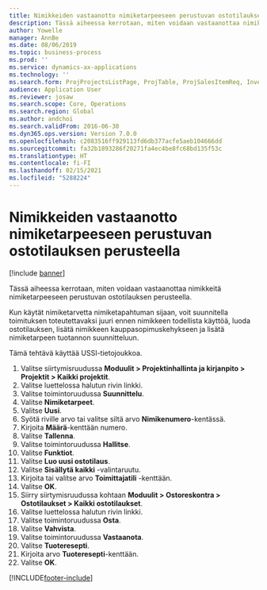 ```yaml
---
title: Nimikkeiden vastaanotto nimiketarpeeseen perustuvan ostotilauksen perusteella
description: Tässä aiheessa kerrotaan, miten voidaan vastaanottaa nimikkeitä nimiketarpeeseen perustuvan ostotilauksen perusteella.
author: Yowelle
manager: AnnBe
ms.date: 08/06/2019
ms.topic: business-process
ms.prod: ''
ms.service: dynamics-ax-applications
ms.technology: ''
ms.search.form: ProjProjectsListPage, ProjTable, ProjSalesItemReq, InventItemIdLookupSimple, PurchCreateFromSalesOrder, VendAccountItemLookup, PurchTable, PurchEditLines
audience: Application User
ms.reviewer: josaw
ms.search.scope: Core, Operations
ms.search.region: Global
ms.author: andchoi
ms.search.validFrom: 2016-06-30
ms.dyn365.ops.version: Version 7.0.0
ms.openlocfilehash: c2083516ff929113fd6db377acfe5aeb104666dd
ms.sourcegitcommit: fa32b1893286f20271fa4ec4be8fc68bd135f53c
ms.translationtype: HT
ms.contentlocale: fi-FI
ms.lasthandoff: 02/15/2021
ms.locfileid: "5288224"
---
```

# <a name="receive-items-on-purchase-order-from-item-requirement"></a>Nimikkeiden vastaanotto nimiketarpeeseen perustuvan ostotilauksen perusteella

[!include [banner](../../includes/banner.md)]

Tässä aiheessa kerrotaan, miten voidaan vastaanottaa nimikkeitä nimiketarpeeseen perustuvan ostotilauksen perusteella.

Kun käytät nimiketarvetta nimiketapahtuman sijaan, voit suunnitella toimituksen toteutettavaksi juuri ennen nimikkeen todellista käyttöä, luoda ostotilauksen, lisätä nimikkeen kauppasopimuskehykseen ja lisätä nimiketarpeen tuotannon suunnitteluun. 

Tämä tehtävä käyttää USSI-tietojoukkoa.

1. Valitse siirtymisruudussa **Moduulit > Projektinhallinta ja kirjanpito > Projektit > Kaikki projektit**.
2. Valitse luettelossa halutun rivin linkki.
3. Valitse toimintoruudussa **Suunnittelu**.
4. Valitse **Nimiketarpeet**.
5. Valitse **Uusi**.
6. Syötä riville arvo tai valitse siltä arvo **Nimikenumero**-kentässä.
7. Kirjoita **Määrä**-kenttään numero.
8. Valitse **Tallenna**.
9. Valitse toimintoruudussa **Hallitse**.
10. Valitse **Funktiot**.
11. Valitse **Luo uusi ostotilaus**.
12. Valitse **Sisällytä kaikki** -valintaruutu.
13. Kirjoita tai valitse arvo **Toimittajatili** -kenttään.
14. Valitse **OK**.
15. Siirry siirtymisruudussa kohtaan **Moduulit > Ostoreskontra > Ostotilaukset > Kaikki ostotilaukset**.
16. Valitse luettelossa halutun rivin linkki.
17. Valitse toimintoruudussa **Osta**.
18. Valitse **Vahvista**.
19. Valitse toimintoruudussa **Vastaanota**.
20. Valitse **Tuoteresepti**.
21. Kirjoita arvo **Tuoteresepti**-kenttään.
22. Valitse **OK**.



[!INCLUDE[footer-include](../../includes/footer-banner.md)]